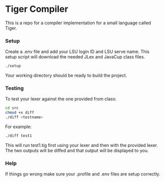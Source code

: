 # Tiger Compiler

This is a repo for a compiler implementation for a small language called Tiger.

### Setup

Create a .env file and add your LSU login ID and LSU serve name.
This setup script will download the needed JLex and JavaCup class files.
```bash
./setup
```
Your working directory should be ready to build the project.

### Testing

To test your lexer against the one provided from class:
```bash
cd src
chmod +x diff
./diff <testname>
```
For example:
```bash
./diff test1
```
This will run test1.tig first using your lexer and then with the provided lexer.
The two outputs will be diffed and that output will be displayed to you.

### Help

If things go wrong make sure your .profile and .env files are setup correctly.
